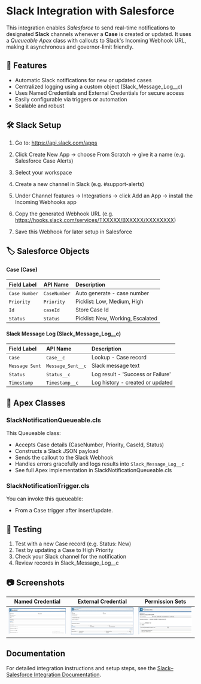 
# Slack Integration with Salesforce

This integration enables *Salesforce* to send real-time notifications to designated **Slack** channels whenever a **Case** is created or updated. It uses a *Queueable Apex* class with callouts to Slack's Incoming Webhook URL, making it asynchronous and governor-limit friendly.


## :pushpin: Features
- Automatic Slack notifications for new or updated cases
- Centralized logging using a custom object (Slack_Message_Log__c)
- Uses Named Credentials and External Credentials for secure access
- Easily configurable via triggers or automation
- Scalable and robust

## 	:hammer_and_wrench: Slack Setup

1. Go to: https://api.slack.com/apps

2. Click Create New App → choose From Scratch → give it a name (e.g. Salesforce Case Alerts)

3. Select your workspace

4. Create a new channel in Slack (e.g. #support-alerts)

5. Under Channel features → Integrations → click Add an App → install the Incoming Webhooks app

6. Copy the generated Webhook URL (e.g. https://hooks.slack.com/services/TXXXXX/BXXXXX/XXXXXXXX)

7. Save this Webhook for later setup in Salesforce
    
## :label: Salesforce Objects

#### Case (Case)


| Field Label | API Name   | Description                |
| :-------- | :-------- | :------------------------- |
| `Case Number` | `CaseNumber` | Auto generate - case number |
| `Priority` | `Priority` | Picklist: Low, Medium, High |
| `Id` | `caseId` |  Store Case Id
| `Status` | `Status` | Picklist: New, Working, Escalated |

#### Slack Message Log (Slack_Message_Log__c)


| Field Label | API Name   | Description                |
| :-------- | :-------- | :------------------------- |
| `Case` | `Case__c` | Lookup - Case record|
| `Message Sent` | `Message_Sent__c` |  Slack message text |
| `Status` | `Status__c` | Log result - 'Success or Failure'|
| `Timestamp` | `Timestamp__c` | Log history - created or updated  |



## 	:page_facing_up: Apex Classes
### SlackNotificationQueueable.cls

This Queueable class:

- Accepts Case details (CaseNumber, Priority, CaseId, Status)
- Constructs a Slack JSON payload
- Sends the callout to the Slack Webhook
- Handles errors gracefully and logs results into `Slack_Message_Log__c`
- See full Apex implementation in SlackNotificationQueueable.cls

### SlackNotificationTrigger.cls
You can invoke this queueable:
- From a Case trigger after insert/update.
## :test_tube: Testing 

1.  Test with a new Case record (e.g. Status: New)
2. Test by updating a Case to High Priority
3. Check your Slack channel for the notification
4. Review records in  Slack_Message_Log__c


## 📷 Screenshots

| Named Credential | External Credential | Permission Sets |
|------------------------|-----------|---------------------|
| ![Named](assets/Slack_Webhook.png) | ![External](assets/External_Credential.png) | ![Permission](assets/Permission_Sets.png) |

## Documentation

For detailed integration instructions and setup steps, see the [Slack–Salesforce Integration Documentation](https://github.com/gowjmk17/SlackIntegration/blob/main/Slack-Salesforce_Integration_Documentation.docx).


